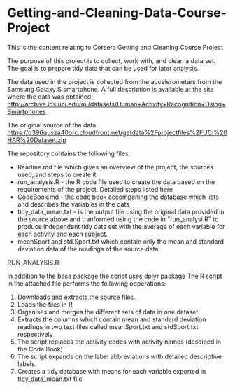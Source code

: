 # Getting-and-Cleaning-Data-Course-Project
This is the content relating to Corsera Getting and Cleaning Course Project

The purpose of this project is to collect, work with, and clean a data set. The goal is to prepare tidy data that can be used for later analysis. 

The data used in the project is collected from the accelerometers from the Samsung Galaxy S smartphone. A full description is available at the site where the data was obtained: http://archive.ics.uci.edu/ml/datasets/Human+Activity+Recognition+Using+Smartphones

The original source of the data
https://d396qusza40orc.cloudfront.net/getdata%2Fprojectfiles%2FUCI%20HAR%20Dataset.zip

The repository contains the following files:

* Readme.md file which gives an overview of the project, the sources used, and steps to create it
* run_analysis.R - the R code file used to create the data based on the requirements of the project. Detailed steps listed here
* CodeBook.md - the code book accompaning the database which lists and describes the variables in the data 
* tidy_data_mean.txt - is the output file using the original data provided in the source above and tranformed using the code in "run_analysi.R" to produce independent tidy data set with the average of each variable for each activity and each subject.
* meanSport and std.Sport.txt which contain only the mean and standard deviation data of the readings of the source data.

RUN_ANALYSIS.R

In addition to the base package the script uses dplyr package
The R script in the attached file performs the following opperations:

1. Downloads and extracts the source files.
2. Loads the files in R
3. Organises and merges the different sets of data in one dataset
4. Extracts the columns which contain mean and standard deviation readings in two text files called meanSport.txt and stdSport.txt respectively
5. The script replaces the activity codes with activity names (descibed in the Code Book)
6. The script expands on the label abbreviations with detailed descriptive labels.
7. Creates a tidy database with means for each variable exported in tidy_data_mean.txt file
